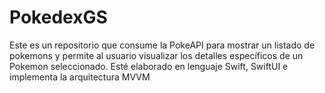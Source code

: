 # PokedexGS
Este es un repositorio que consume la PokeAPI para mostrar un listado de pokemons y permite al usuario visualizar los detalles específicos de un Pokemon seleccionado. Esté elaborado en lenguaje Swift, SwiftUI e implementa la arquitectura MVVM
